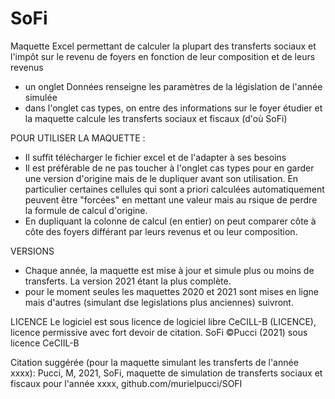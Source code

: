 # SoFi
Maquette Excel permettant de calculer la plupart des transferts sociaux et l'impôt sur le revenu de foyers en fonction de leur composition et de leurs revenus
* un onglet Données renseigne les paramètres de la législation de l'année simulée
* dans l'onglet cas types, on entre des informations sur le foyer étudier et la maquette calcule les transferts sociaux et fiscaux (d'où SoFi)
 
POUR UTILISER LA MAQUETTE : 
* Il suffit télécharger le fichier excel et de l'adapter à ses besoins
* Il est préférable de ne pas toucher à l'onglet cas types pour en garder une version d'origine mais de le dupliquer avant son utilisation. En particulier certaines cellules qui sont a priori calculées automatiquement peuvent être "forcées" en mettant une valeur mais au rsique de perdre la formule de calcul d'origine.
* En dupliquant la colonne de calcul (en entier) on peut comparer côte à côte des foyers différant par leurs revenus et ou leur composition.

VERSIONS
* Chaque année, la maquette est mise à jour et simule plus ou moins de transferts. La version 2021 étant la plus complète.
* pour le moment seules les maquettes 2020 et 2021 sont mises en ligne mais d'autres (simulant dse legislations plus anciennes) suivront.

LICENCE
Le logiciel est sous licence de logiciel libre CeCILL-B (LICENCE), licence permissive avec fort devoir de citation.
SoFi ©Pucci (2021) sous licence CeCIIL-B

Citation suggérée (pour la maquette simulant les transferts de l'année xxxx):
Pucci, M, 2021, SoFi, maquette de simulation de transferts sociaux et fiscaux pour l'année xxxx, github.com/murielpucci/SOFI
